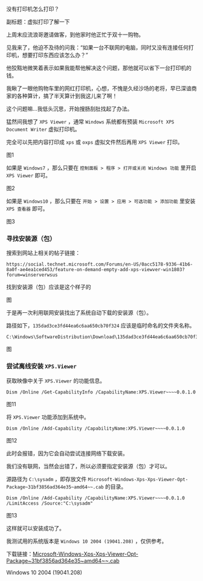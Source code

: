 没有打印机怎么打印？

副标题：虚拟打印了解一下



上周末应流浪哥邀请做客，到他家时他正忙于双十一购物。

见我来了，他迫不及待的问我：“如果一台不联网的电脑，同时又没有连接任何打印机，想要打印东西应该怎么办？”

他狡黠地微笑着表示如果我能帮他解决这个问题，那他就可以省下一台打印机的钱。

我瞅了一眼他购物车里的网红打印机，心想，不愧是久经沙场的老将，早已深谙商家的各种算计，搞了半天算计到我这儿来了啊！

这个问题嘛...我低头沉思，开始搜肠刮肚找起了办法。



猛然间我想了 `XPS Viewer` ，通常 `Windows` 系统都有预装 `Microsoft XPS Document Writer` 虚拟打印机。

完全可以先把内容打印成 `xps` 或 `oxps` 虚拟文件然后再用 `XPS Viewer` 打印。

图1



如果是 `Windows7` ，那么只要在 `控制面板 > 程序 > 打开或关闭 Windows 功能` 里开启 `XPS Viewer` 即可。

图2



如果是 `Windows10` ，那么只要在 `开始 > 设置 > 应用 > 可选功能 > 添加功能` 里安装 `XPS 查看器` 即可。

图3









### 寻找安装源（包）

搜索到网站上相关的帖子链接：

```
https://social.technet.microsoft.com/Forums/en-US/0acc5178-9336-41b6-8a0f-ae4ea1ced453/feature-on-demand-empty-add-xps-viewver-win1803?forum=winserverwsus
```

找到安装源（包）应该是这个样子的

图



于是再一次利用联网安装找出了系统自动下载的安装源（包）。

路径如下，`135dad3ce3fd44ea6c6aa650cb70f324` 应该是临时命名的文件夹名称。

```
C:\Windows\SoftwareDistribution\Download\135dad3ce3fd44ea6c6aa650cb70f324
```

图





### 尝试离线安装 `XPS.Viewer`





获取映像中关于 `XPS.Viewer` 的功能信息。

```
Dism /Online /Get-CapabilityInfo /CapabilityName:XPS.Viewer~~~~0.0.1.0
```

图11



将 `XPS.Viewer` 功能添加到系统中。

```
Dism /Online /Add-Capability /CapabilityName:XPS.Viewer~~~~0.0.1.0
```

图12



此时会报错，因为它会自动尝试连接网络下载安装。

我们没有联网，当然会出错了，所以必须要指定安装源（包）才可以。

源路径为 `C:\sysadm` ，即存放文件 `Microsoft-Windows-Xps-Xps-Viewer-Opt-Package~31bf3856ad364e35~amd64~~.cab` 的目录。

```
Dism /Online /Add-Capability /CapabilityName:XPS.Viewer~~~~0.0.1.0 /LimitAccess /Source:"C:\sysadm"
```

图13



这样就可以安装成功了。

我测试用的系统版本是 `Windows 10 2004 (19041.208)` ，仅供参考。

下载链接：[Microsoft-Windows-Xps-Xps-Viewer-Opt-Package~31bf3856ad364e35~amd64~~.cab](http://#)





Windows 10 2004 (19041.208)
